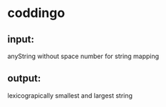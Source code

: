 # coddingo


## input:
anyString without space
number for string mapping

## output:
lexicograpically smallest and largest string
